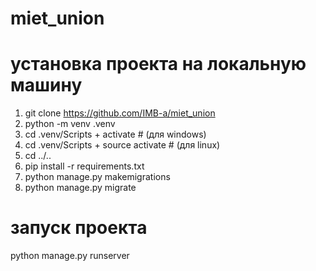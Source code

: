 # miet_union

# установка проекта на локальную машину
1) git clone https://github.com/IMB-a/miet_union
2) python -m venv .venv
3) cd .venv/Scripts + activate # (для windows)
3) cd .venv/Scripts + source activate # (для linux)
4) cd ../..
5) pip install -r requirements.txt
6) python manage.py makemigrations
7) python manage.py migrate

# запуск проекта
python manage.py runserver
